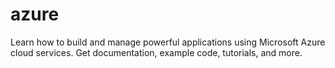 # azure
Learn how to build and manage powerful applications using Microsoft Azure cloud services. Get documentation, example code, tutorials, and more.
